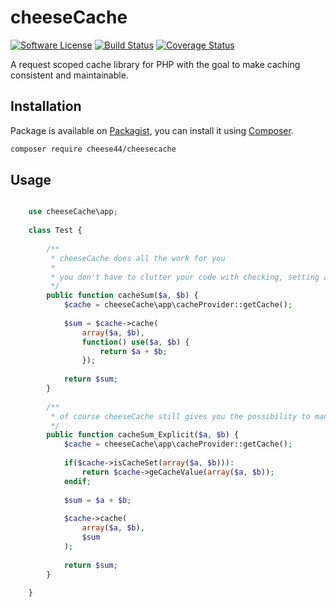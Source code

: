 # cheeseCache

[![Software License](https://img.shields.io/badge/license-MIT-brightgreen.svg?style=flat-square)](LICENSE.txt)
[![Build Status](https://img.shields.io/travis/cheese44/cheeseCache/master.svg?style=flat-square)](https://travis-ci.org/cheese44/cheeseCache)
[![Coverage Status](https://img.shields.io/codecov/c/github/cheese44/cheeseCache.svg?style=flat-square)](https://codecov.io/github/cheese44/cheeseCache)

A request scoped cache library for PHP with the goal to make caching consistent and maintainable.

## Installation

Package is available on [Packagist](https://packagist.org/packages/cheese44/cheesecache), you can install it
using [Composer](http://getcomposer.org).

```bash
composer require cheese44/cheesecache
```

## Usage

```php

    use cheeseCache\app;
    
    class Test {
  
        /**
         * cheeseCache does all the work for you
         * 
         * you don't have to clutter your code with checking, setting and reading the cache yourself
         */
        public function cacheSum($a, $b) {
            $cache = cheeseCache\app\cacheProvider::getCache();
      
            $sum = $cache->cache(
                array($a, $b),
                function() use($a, $b) {
                    return $a + $b;
                });
        
            return $sum;
        }
    
        /**
         * of course cheeseCache still gives you the possibility to manually access these functionalities
         */
        public function cacheSum_Explicit($a, $b) {
            $cache = cheeseCache\app\cacheProvider::getCache();
      
            if($cache->isCacheSet(array($a, $b))):
                return $cache->geCacheValue(array($a, $b));
            endif;
      
            $sum = $a + $b;
      
            $cache->cache(
                array($a, $b),
                $sum
            );
      
            return $sum;
        }
  
    }
    
```